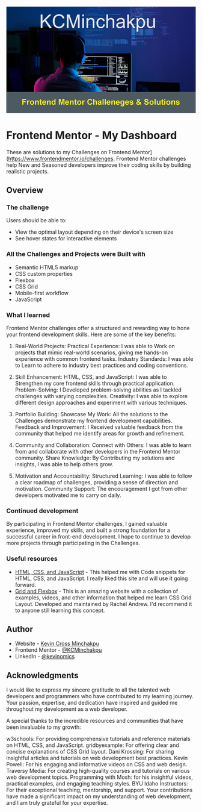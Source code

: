 ![](./banner.png)

# Frontend Mentor - My Dashboard

These are solutions to my Challenges on Frontend Mentor](https://www.frontendmentor.io/challenges. Frontend Mentor challenges help New and Seasoned developers improve their coding skills by building realistic projects. 


## Overview

### The challenge

Users should be able to:

- View the optimal layout depending on their device's screen size
- See hover states for interactive elements


### All the Challenges and Projects were Built with

- Semantic HTML5 markup
- CSS custom properties
- Flexbox
- CSS Grid
- Mobile-first workflow
- JavaScript


### What I learned

Frontend Mentor challenges offer a structured and rewarding way to hone your frontend development skills. Here are some of the key benefits:

1. Real-World Projects:
Practical Experience: I was able to Work on projects that mimic real-world scenarios, giving me hands-on experience with common frontend tasks.
Industry Standards: I was able to Learn to adhere to industry best practices and coding conventions.

2. Skill Enhancement:
HTML, CSS, and JavaScript: I was able to Strengthen my core frontend skills through practical application.
Problem-Solving: I Developed problem-solving abilities as I tackled challenges with varying complexities.
Creativity: I was able to explore different design approaches and experiment with various techniques.

3. Portfolio Building:
Showcase My Work: All the solutions to  the Challenges demonstrate my frontend development capabilities.
Feedback and Improvement: I Received valuable feedback from the community that helped me identify areas for growth and refinement.

4. Community and Collaboration:
Connect with Others: I was able to learn from and collaborate with other developers in the Frontend Mentor community.
Share Knowledge: By Contributing my solutions and insights, I was able to help others grow.

5. Motivation and Accountability:
Structured Learning: I was able to follow a clear roadmap of challenges, providing a sense of direction and motivation.
Community Support: The encouragement I got from other developers motivated me to carry on daily.


### Continued development

By participating in Frontend Mentor challenges, I gained valuable experience, improved my skills, and built a strong foundation for a successful career in front-end development. I hope to continue to develop more projects through participating in the Challenges.



### Useful resources

- [HTML, CSS, and JavaScript](https://www.w3schools.com/howto/default.asp) - This helped me with Code snippets for HTML, CSS, and JavaScript. I really liked this site and will use it going forward.
- [Grid and Flexbox](https://gridbyexample.com/patterns/) - This is an amazing website with a collection of examples, videos, and other information that helped me learn CSS Grid Layout. Developed and maintained by Rachel Andrew. I'd recommend it to anyone still learning this concept.



## Author

- Website - [Kevin Cross Minchakpu](https://www.)
- Frontend Mentor - [@KCMinchakpu](https://www.frontendmentor.io/profile/KCMinchakpu)
- LinkedIn - [@kevinomics](https://www.linkedin.com/in/kevin-cross-minchakpu-7897379a/)



## Acknowledgments

I would like to express my sincere gratitude to all the talented web developers and programmers who have contributed to my learning journey. Your passion, expertise, and dedication have inspired and guided me throughout my development as a web developer.

A special thanks to the incredible resources and communities that have been invaluable to my growth:

w3schools: For providing comprehensive tutorials and reference materials on HTML, CSS, and JavaScript.
gridbyexample: For offering clear and concise explanations of CSS Grid layout.
Dani Krossing: For sharing insightful articles and tutorials on web development best practices.
Kevin Powell: For his engaging and informative videos on CSS and web design.
Traversy Media: For creating high-quality courses and tutorials on various web development topics.
Programming with Mosh: for his insightful videos, practical examples, and engaging teaching styles.
BYU Idaho Instructors: For their exceptional teaching, mentorship, and support.
Your contributions have made a significant impact on my understanding of web development, and I am truly grateful for your expertise.
